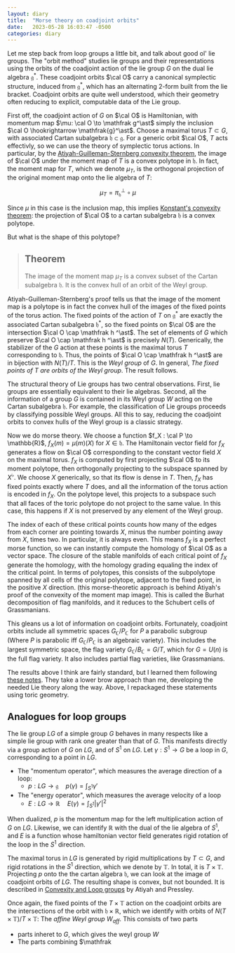 ```yaml
---
layout: diary 
title:  "Morse theory on coadjoint orbits"
date:   2023-05-28 16:03:47 -0500
categories: diary
---
```


Let me step back from loop groups a little bit, and talk about good ol' lie groups. The "orbit method" studies lie groups and their representations using the orbits of the coadjoint action of the lie group $G$ on the dual lie algebra $\mathfrak{g}^\ast$. These coadjoint orbits $\cal O$ carry a canonical symplectic structure, induced from $\mathfrak{g}^\ast$, which has an alternating 2-form built from the lie bracket.  Coadjoint orbits are quite well understood, which their geometry often reducing to explicit, computable data of the Lie group.

First off, the coadjoint action of $G$ on $\cal O$ is Hamiltonian, with momentum map $\mu: \cal O \to \mathfrak g^\ast$ simply the inclusion $\cal O \hookrightarrow \mathfrak{g}^\ast$. Choose a maximal torus $T\subset G$, with associated Cartan subalgebra $\mathfrak{h} \subset\mathfrak{g}$. For a generic orbit $\cal O$, $T$ acts effectivly, so we can use the theory of symplectic torus actions. In particular, by the [Atiyah-Guilleman-Sternberg convexity theorem](https://londmathsoc.onlinelibrary.wiley.com/doi/pdf/10.1112/blms/14.1.1), the image of $\cal O$ under the moment map of $T$ is a convex polytope in $\mathfrak{h}$. In fact, the moment map for $T$, which we denote $\mu_T$, is the orthogonal projection of the original moment map onto the lie algebra of $T$:

$$\mu_T =  \pi^\perp_\mathfrak {h} \circ \mu $$

Since $\mu$ in this case is the inclusion map, this implies [Konstant's convexity theorem](https://en.wikipedia.org/wiki/Kostant%27s_convexity_theorem): the projection of $\cal O$ to a cartan subalgebra $\mathfrak{h}$ is a convex polytope. 

But what is the shape of this polytope? 

> ## Theorem
> The image of the moment map $\mu_T$  is a convex subset of the Cartan subalgebra $\mathfrak h$. It is the convex hull of an orbit of the Weyl group.

Atiyah-Guilleman-Sternberg's proof tells us that the image of the moment map is a polytope is in fact the convex hull of the images of the fixed points of the torus action. The fixed points of the action of $T$ on $\mathfrak g ^\ast$ are exactly the associated Cartan subalgebra $\mathfrak h ^\ast$, so the fixed points on $\cal O$ are the intersection $\cal O \cap \mathfrak h ^\ast$.   The set of elements of $G$ which preserve $\cal O \cap \mathfrak h ^\ast$ is precisely $N(T)$. 
Generically, the stabilizer of the $G$ action at these points is the maximal torus $T$ corresponding to $\mathfrak{h}$. Thus, the points of $\cal O \cap \mathfrak h ^\ast$ are in bijection with $N(T)/T$. This is the *Weyl group* of $G$. In general, *The fixed points of $T$ are orbits of the Weyl group*. The result follows. 

The structural theory of Lie groups has two central observations. First, lie groups are essentially equivalent to their lie algebras. Second, all the information of a group $G$ is contained in its Weyl group $W$ acting on the Cartan subalgebra $\mathfrak{h}$. For example, the classification of Lie groups proceeds by classifying possible Weyl groups. All this to say, reducing the coadjoint orbits to convex hulls of the Weyl group is a classic strategy. 


Now we do morse theory. We choose a function $f_X : \cal P \to \mathbb{R}$, $f_X(m) = \mu(m)(X)$ for $X \in \mathfrak{h}$. The Hamiltonain vector field for $f_X$ generates a flow on $\cal O$ corresponding to the constant vector field $X$ on the maximal torus. $f_X$ is computed by first projecting $\cal O$ to its moment polytope, then orthogonally projecting to the subspace spanned by $X^\flat$. We choose $X$ generically, so that its flow is dense in $T$. Then, $f_X$ has fixed points exactly where $T$ does, and all the information of the torus action is encoded in $f_X$. On the polytope level, this projects to a subspace such that all faces of the toric polytope do not project to the same value. In this case, this happens if $X$ is not preserved by any element of the Weyl group. 

The index of each of these critical points counts how many of the edges from each corner are pointing towards $X$, minus the number pointing away from $X$, times two. In particular, it is always even. This means $f_X$ is a perfect morse function, so we can instantly compute the homology of $\cal O$ as a vector space. The closure of the stable manifolds of each critical point of $f_X$ generate the homology, with the homology grading equaling the index of the critical point. In terms of polytopes, this consists of the subpolytope spanned by all cells of the original polytope, adjacent to the fixed point, in the positive $X$ direction.  (this morse-theoretic approach is behind Atiyah's proof of the convexity of the moment map image). This is called the Burhat decomposition of flag manifolds, and it reduces to the Schubert cells of Grassmanians.

This gleans us a lot of information on coadjoint orbits. Fortunately, coadjoint orbits include all symmetric spaces $G_\mathbb{C}/P_{\mathbb{C}}$ for $P$ a parabolic subgroup (Where $P$ is parabolic iff $G_\mathbb{C}/P_{\mathbb{C}}$ is an algebraic variety). This includes the largest symmetric space, the flag variety $G_\mathbb{C}/B_{\mathbb{C}} = G/T$, which for $G=U(n)$ is the full flag variety. It also includes partial flag varieties, like Grassmanians. 

The results above I think are fairly standard, but I learned them following [these notes](https://sites.math.washington.edu/~mitchell/Morse/adjoint.pdf). They take a lower brow approach than me, developing the needed Lie theory along the way. Above, I repackaged these statements using toric geometry. 

## Analogues for loop groups

The lie group $LG$ of a simple group $G$ behaves in many respects like a simple lie group with rank one greater than that of $G$. This manifests directly via a group action of $G$ on $LG$, and of $S^1$ on $LG$. Let $\gamma:S^1 \to G$ be a loop in $G$, corresponding to a point in $LG$.
- The "momentum operator", which measures the average direction of a loop:
	- $p:LG \to \mathfrak{g} \quad p(\gamma) = \int_{S^1} \gamma'$
- The "energy operator", which measures the average velocity of a loop
	- $E:LG \to \mathbb{R} \quad E(\gamma) = \int_{S^1} \vert \gamma' \vert^2$

When dualized, $p$ is the momentum map for the left multiplication action of $G$ on $LG$. Likewise, we can identify $\mathbb{R}$ with the dual of the lie algebra of $S^1$, and $E$ is a function whose hamiltonian vector field generates rigid rotation of the loop in the $S^1$ direction.

The maximal torus in $LG$ is generated by rigid multiplications by $T\subset G$, and rigid rotations in the $S^1$ direction, which we denote by $\mathbb{T}$. In total, it is $T\times \mathbb{T}$. Projecting $p$ onto the the cartan algebra $\mathfrak{h}$, we can look at the image of coadjoint orbits of $LG$. The resulting shape is convex, but not bounded. It is described in [Convexity and Loop groups](https://link.springer.com/content/pdf/10.1007/978-1-4757-9286-7_3.pdf) by Atiyah and Pressley. 

Once again, the fixed points of the $T \times \mathbb{T}$ action on the coadjoint orbits are the intersections of the orbit with $\mathfrak{h}\times \mathbb{R}$, which we identify with orbits of $N(T\times \mathbb{T})/T\times \mathbb{T}$: The *affine Weyl group* $W_{aff}$. This consists of two parts
- parts inheret to $G$, which gives the weyl group $W$
- The parts combining $\mathfrak